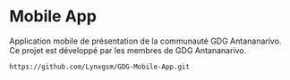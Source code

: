 # Mobile App

Application mobile de présentation de la communauté GDG Antananarivo. Ce projet est développé par les membres de GDG Antananarivo.

```
https://github.com/Lynxgsm/GDG-Mobile-App.git
```
